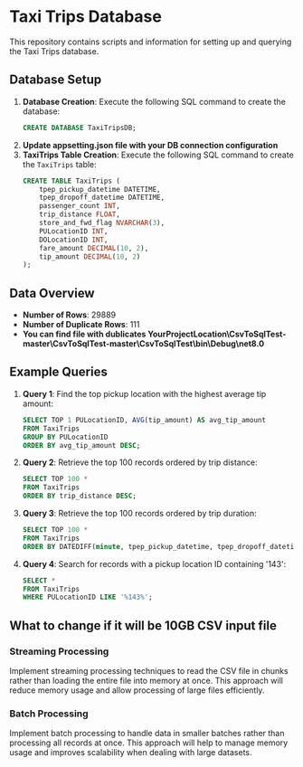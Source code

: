 # Taxi Trips Database

This repository contains scripts and information for setting up and querying the Taxi Trips database.

## Database Setup

1. **Database Creation**: Execute the following SQL command to create the database:
    ```sql
    CREATE DATABASE TaxiTripsDB;
    ```
2. **Update appsetting.json file with your DB connection configuration**
3. **TaxiTrips Table Creation**: Execute the following SQL command to create the `TaxiTrips` table:
    ```sql
    CREATE TABLE TaxiTrips (
        tpep_pickup_datetime DATETIME,
        tpep_dropoff_datetime DATETIME,
        passenger_count INT,
        trip_distance FLOAT,
        store_and_fwd_flag NVARCHAR(3),
        PULocationID INT,
        DOLocationID INT,
        fare_amount DECIMAL(10, 2),
        tip_amount DECIMAL(10, 2)
    );
    ```

## Data Overview

- **Number of Rows**: 29889
- **Number of Duplicate Rows**: 111
- **You can find file with dublicates YourProjectLocation\CsvToSqlTest-master\CsvToSqlTest-master\CsvToSqlTest\bin\Debug\net8.0**

## Example Queries

1. **Query 1**: Find the top pickup location with the highest average tip amount:
    ```sql
    SELECT TOP 1 PULocationID, AVG(tip_amount) AS avg_tip_amount
    FROM TaxiTrips
    GROUP BY PULocationID
    ORDER BY avg_tip_amount DESC;
    ```

2. **Query 2**: Retrieve the top 100 records ordered by trip distance:
    ```sql
    SELECT TOP 100 *
    FROM TaxiTrips
    ORDER BY trip_distance DESC;
    ```

3. **Query 3**: Retrieve the top 100 records ordered by trip duration:
    ```sql
    SELECT TOP 100 *
    FROM TaxiTrips
    ORDER BY DATEDIFF(minute, tpep_pickup_datetime, tpep_dropoff_datetime) DESC;
    ```

4. **Query 4**: Search for records with a pickup location ID containing '143':
    ```sql
    SELECT *
    FROM TaxiTrips
    WHERE PULocationID LIKE '%143%';
    ```
## What to change if it will be 10GB CSV input file

### Streaming Processing
Implement streaming processing techniques to read the CSV file in chunks rather than loading the entire file into memory at once. This approach will reduce memory usage and allow processing of large files efficiently.
### Batch Processing
Implement batch processing to handle data in smaller batches rather than processing all records at once. This approach will help to manage memory usage and improves scalability when dealing with large datasets.
